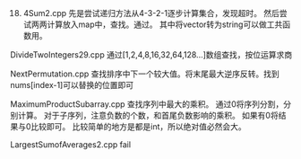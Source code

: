 18. 4Sum2.cpp
    先是尝试递归方法从4-3-2-1逐步计算集合，发现超时。
    然后尝试两两计算放入map中，查找。通过。
    其中将vector转为string可以做工共函数用。

DivideTwoIntegers29.cpp
    通过[1,2,4,8,16,32,64,128...]数组查找，按位运算求商

NextPermutation.cpp
    查找排序中下一个较大值。将末尾最大逆序反转。找到nums[index-1]可以替换的位置即可

MaximumProductSubarray.cpp
    查找序列中最大的乘积。
    通过0将序列分割，分别计算。
    对于子序列，注意负数的个数，和首尾负数影响的乘积。
    如果有0将结果与0比较即可。
    比较简单的地方是都是int，所以绝对值必然会大。

LargestSumofAverages2.cpp fail
